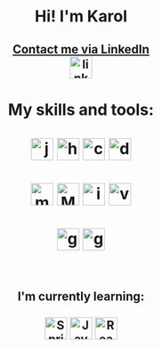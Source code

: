 <h1 align ="center">
Hi! I'm Karol
</h1>

<h2 align ="center">
<a target="_blank" href="https://www.linkedin.com/in/karol-choron/">
Contact me via LinkedIn
<br>
<img src="https://cdn.worldvectorlogo.com/logos/linkedin-icon.svg" height="40" width="40" alt="linkedin logo"/>
</a>
<br>
</h2>
                                                                                                     
</h2>
<h1 align ="center">
My skills and tools:
</br></br>

<img src="https://cdn.worldvectorlogo.com/logos/java.svg" height="40" width="40" alt="java logo"/> 
<img src="https://cdn.worldvectorlogo.com/logos/hibernate.svg" height="40" width="40" alt="hibernate logo"/> 
<img src="https://cdn.worldvectorlogo.com/logos/c--4.svg" height="40" width="40" alt="c# logo"/> 
<img src="https://cdn.worldvectorlogo.com/logos/dot-net-core-7.svg" height="40" width="40" alt="dotnetcore logo"/>
</br></br>
<img src="https://cdn.worldvectorlogo.com/logos/microsoft-sql-server-1.svg" height="40" width="40" alt="ms sql server logo"/> 
<img src="https://cdn.worldvectorlogo.com/logos/mysql-3.svg" height="40" width="40" alt="MySQL server logo"/> 
<img src="https://cdn.worldvectorlogo.com/logos/intellij-idea-1.svg" height="40" width="40" alt="intellij logo"/> 
<img src="https://cdn.worldvectorlogo.com/logos/visual-studio-2013.svg" height="40" width="40" alt="visualstudio logo"/>
<br></br>
<img src="https://cdn.jsdelivr.net/gh/devicons/devicon/icons/git/git-original.svg" height="40" width="40" alt="git logo"/> 
<img src="https://cdn.worldvectorlogo.com/logos/github-icon-1.svg" height="40" width="40" alt="github logo"/> 
<br></br>
</h1>

<h2 align ="center">
I'm currently learning:
</br></br>
<img src="https://cdn.worldvectorlogo.com/logos/spring-3.svg" height="40" width="40" alt="Spring logo"/> 
<img src="https://cdn.worldvectorlogo.com/logos/logo-javascript.svg" height="40" width="40" alt="JavaScript logo"/> 
<img src="https://cdn.worldvectorlogo.com/logos/react-native-1.svg" height="40" width="40" alt="React Native logo"/>
<br><br>
</h2>


